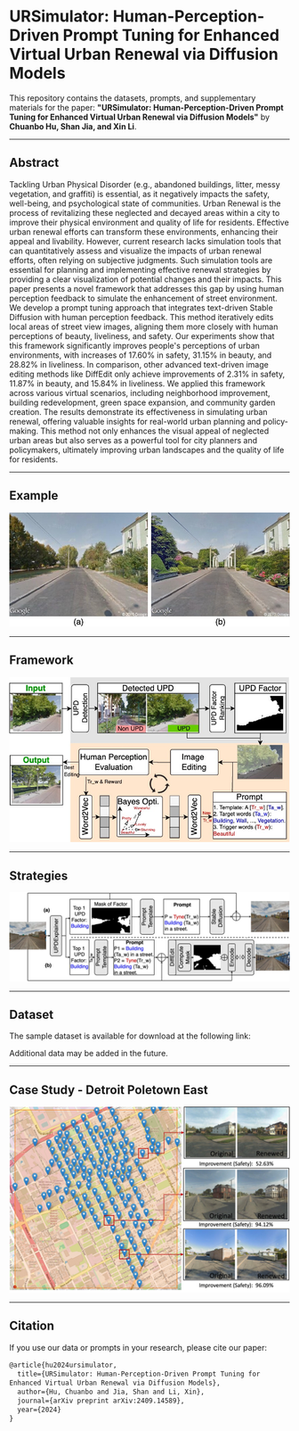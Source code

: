 # URSimulator: Human-Perception-Driven Prompt Tuning for Enhanced Virtual Urban Renewal via Diffusion Models

This repository contains the datasets, prompts, and supplementary materials for the paper:
**"URSimulator: Human-Perception-Driven Prompt Tuning for Enhanced Virtual Urban Renewal via Diffusion Models"** 
by **Chuanbo Hu, Shan Jia, and Xin Li**.

---

## Abstract
Tackling Urban Physical Disorder (e.g., abandoned buildings, litter, messy vegetation, and graffiti) is essential, as it negatively impacts the safety, well-being, and psychological state of communities. Urban Renewal is the process of revitalizing these neglected and decayed areas within a city to improve their physical environment and quality of life for residents. Effective urban renewal efforts can transform these environments, enhancing their appeal and livability. However, current research lacks simulation tools that can quantitatively assess and visualize the impacts of urban renewal efforts, often relying on subjective judgments. Such simulation tools are essential for planning and implementing effective renewal strategies by providing a clear visualization of potential changes and their impacts. This paper presents a novel framework that addresses this gap by using human perception feedback to simulate the enhancement of street environment. We develop a prompt tuning approach that integrates text-driven Stable Diffusion with human perception feedback. This method iteratively edits local areas of street view images, aligning them more closely with human perceptions of beauty, liveliness, and safety. Our experiments show that this framework significantly improves people's perceptions of urban environments, with increases of 17.60% in safety, 31.15% in beauty, and 28.82% in liveliness. In comparison, other advanced text-driven image editing methods like DiffEdit only achieve improvements of 2.31% in safety, 11.87% in beauty, and 15.84% in liveliness. We applied this framework across various virtual scenarios, including neighborhood improvement, building redevelopment, green space expansion, and community garden creation. The results demonstrate its effectiveness in simulating urban renewal, offering valuable insights for real-world urban planning and policy-making. This method not only enhances the visual appeal of neglected urban areas but also serves as a powerful tool for city planners and policymakers, ultimately improving urban landscapes and the quality of life for residents.

---

## Example
![Example of Urban Renewal Simulation Using Street View Images](./figures/example.jpg)

---

## Framework
![Framework of Prompt Tuning-Guided Urban Renewal](./figures/framework.jpg)

---

## Strategies
![Strategies for Urban Renewal Simulation: Text-Driven Image Editing](./figures/strategies.jpg)

---

## Dataset

The sample dataset is available for download at the following link: 

Additional data may be added in the future.  

---

## Case Study - Detroit Poletown East
![Case Study: Rebuilding Abandoned Houses in Detroit’s Poletown East](./figures/Detroit.jpg)

---


## Citation
If you use our data or prompts in your research, please cite our paper:
```text
@article{hu2024ursimulator,
  title={URSimulator: Human-Perception-Driven Prompt Tuning for Enhanced Virtual Urban Renewal via Diffusion Models},
  author={Hu, Chuanbo and Jia, Shan and Li, Xin},
  journal={arXiv preprint arXiv:2409.14589},
  year={2024}
}
```
